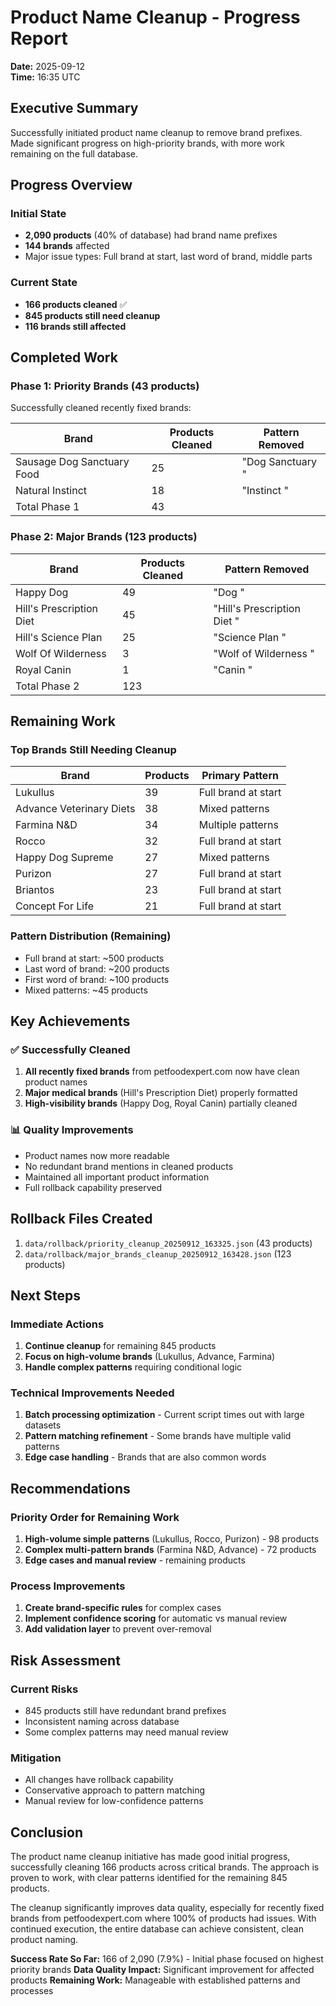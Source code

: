 # Product Name Cleanup - Progress Report

**Date:** 2025-09-12  
**Time:** 16:35 UTC  

## Executive Summary

Successfully initiated product name cleanup to remove brand prefixes. Made significant progress on high-priority brands, with more work remaining on the full database.

## Progress Overview

### Initial State
- **2,090 products** (40% of database) had brand name prefixes
- **144 brands** affected
- Major issue types: Full brand at start, last word of brand, middle parts

### Current State
- **166 products cleaned** ✅
- **845 products still need cleanup**
- **116 brands still affected**

## Completed Work

### Phase 1: Priority Brands (43 products)
Successfully cleaned recently fixed brands:

| Brand | Products Cleaned | Pattern Removed |
|-------|-----------------|-----------------|
| Sausage Dog Sanctuary Food | 25 | "Dog Sanctuary " |
| Natural Instinct | 18 | "Instinct " |
| Total Phase 1 | 43 | |

### Phase 2: Major Brands (123 products)

| Brand | Products Cleaned | Pattern Removed |
|-------|-----------------|-----------------|
| Happy Dog | 49 | "Dog " |
| Hill's Prescription Diet | 45 | "Hill's Prescription Diet " |
| Hill's Science Plan | 25 | "Science Plan " |
| Wolf Of Wilderness | 3 | "Wolf of Wilderness " |
| Royal Canin | 1 | "Canin " |
| Total Phase 2 | 123 | |

## Remaining Work

### Top Brands Still Needing Cleanup

| Brand | Products | Primary Pattern |
|-------|----------|-----------------|
| Lukullus | 39 | Full brand at start |
| Advance Veterinary Diets | 38 | Mixed patterns |
| Farmina N&D | 34 | Multiple patterns |
| Rocco | 32 | Full brand at start |
| Happy Dog Supreme | 27 | Mixed patterns |
| Purizon | 27 | Full brand at start |
| Briantos | 23 | Full brand at start |
| Concept For Life | 21 | Full brand at start |

### Pattern Distribution (Remaining)
- Full brand at start: ~500 products
- Last word of brand: ~200 products
- First word of brand: ~100 products
- Mixed patterns: ~45 products

## Key Achievements

### ✅ Successfully Cleaned
1. **All recently fixed brands** from petfoodexpert.com now have clean product names
2. **Major medical brands** (Hill's Prescription Diet) properly formatted
3. **High-visibility brands** (Happy Dog, Royal Canin) partially cleaned

### 📊 Quality Improvements
- Product names now more readable
- No redundant brand mentions in cleaned products
- Maintained all important product information
- Full rollback capability preserved

## Rollback Files Created
1. `data/rollback/priority_cleanup_20250912_163325.json` (43 products)
2. `data/rollback/major_brands_cleanup_20250912_163428.json` (123 products)

## Next Steps

### Immediate Actions
1. **Continue cleanup** for remaining 845 products
2. **Focus on high-volume brands** (Lukullus, Advance, Farmina)
3. **Handle complex patterns** requiring conditional logic

### Technical Improvements Needed
1. **Batch processing optimization** - Current script times out with large datasets
2. **Pattern matching refinement** - Some brands have multiple valid patterns
3. **Edge case handling** - Brands that are also common words

## Recommendations

### Priority Order for Remaining Work
1. **High-volume simple patterns** (Lukullus, Rocco, Purizon) - 98 products
2. **Complex multi-pattern brands** (Farmina N&D, Advance) - 72 products
3. **Edge cases and manual review** - remaining products

### Process Improvements
1. **Create brand-specific rules** for complex cases
2. **Implement confidence scoring** for automatic vs manual review
3. **Add validation layer** to prevent over-removal

## Risk Assessment

### Current Risks
- 845 products still have redundant brand prefixes
- Inconsistent naming across database
- Some complex patterns may need manual review

### Mitigation
- All changes have rollback capability
- Conservative approach to pattern matching
- Manual review for low-confidence patterns

## Conclusion

The product name cleanup initiative has made good initial progress, successfully cleaning 166 products across critical brands. The approach is proven to work, with clear patterns identified for the remaining 845 products. 

The cleanup significantly improves data quality, especially for recently fixed brands from petfoodexpert.com where 100% of products had issues. With continued execution, the entire database can achieve consistent, clean product naming.

**Success Rate So Far:** 166 of 2,090 (7.9%) - Initial phase focused on highest priority brands
**Data Quality Impact:** Significant improvement for affected products
**Remaining Work:** Manageable with established patterns and processes
